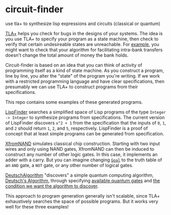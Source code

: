 # circuit-finder
use tla+ to synthesize lisp expressions and circuits (classical or quantum)

[TLA+](http://lamport.azurewebsites.net/tla/tla.html) helps you check for bugs in the designs of your systems.
The idea is you use TLA+ to specify your program as a state machine, then check to verify that certain undesireable
states are unreachable. For [example](https://www.learntla.com/introduction/example/), you might want to check that your
algorithm for facilitating intra-bank transfers doesn't change the total amount of money the bank holds.

Circuit-finder is based on an idea that you can think of activity of programming itself as a kind of state machine.
As you construct a program, line by line, you alter the "state" of the program you're writing. If we work with a
restricted programming language and have clear specifications, then presumably we can use TLA+ to construct
programs from their specifications.

This repo contains some examples of these generated programs.

[LispFinder](https://github.com/adampalay/circuit-finder/blob/master/LispFinder.tla) searches a simplified space of Lisp programs of the type `Integer -> Integer` to synthesize programs from specifications. The current version of LispFinder discovers `x^2 + 1` from the specification that the inputs of `0`, `1`, and `2` should return `1`, `2`, and `5`, respectively. LispFinder is a proof of concept that at least simple programs can be generated from specification.

[XfromNAND](https://github.com/adampalay/circuit-finder/blob/master/XfromNAND.tla)
simulates classical chip construction. Starting with two input wires and only using NAND gates, XfromNAND can then
be induced to construct any number of other logic gates. In this case, it implements an adder with a carry. But you can
imagine changing [`Goal`](https://github.com/adampalay/circuit-finder/blob/master/XfromNAND.tla#L8) to the truth table
of an `AND` gate, a `NOT` gate, or any other number of logical gates.

[DeutschAlgorithm](https://github.com/adampalay/circuit-finder/blob/master/DeutschAlgorithm.tla) "discovers" a simple
quantum computing algorithm, [Deutsch's Algorithm](https://en.wikipedia.org/wiki/Deutsch%E2%80%93Jozsa_algorithm#Deutsch's_algorithm),
through specifying [available quantum gates](https://github.com/adampalay/circuit-finder/blob/master/DeutschAlgorithm.tla#L10)
and [the condition we want the algorithm to discover](https://github.com/adampalay/circuit-finder/blob/master/DeutschAlgorithm.tla#L65-L73).

This approach to program generation generally isn't scalable, since TLA+ exhaustively searches the space of
possible programs. But it works very well for these three examples!
